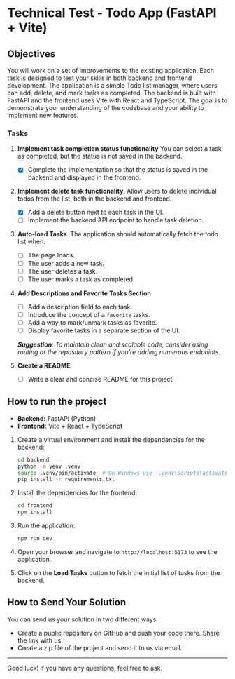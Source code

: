 # Technical Test - Todo App (FastAPI + Vite)

## Objectives

You will work on a set of improvements to the existing application. Each task is designed to test your skills in both backend and frontend development. The application is a simple Todo list manager, where users can add, delete, and mark tasks as completed. The backend is built with FastAPI and the frontend uses Vite with React and TypeScript.
The goal is to demonstrate your understanding of the codebase and your ability to implement new features.

### Tasks

1. **Implement task completion status functionality**
   You can select a task as completed, but the status is not saved in the backend.
   - [X] Complete the implementation so that the status is saved in the backend and displayed in the frontend.

2. **Implement delete task functionality**.
   Allow users to delete individual todos from the list, both in the backend and frontend.
   - [X] Add a delete button next to each task in the UI.
   - [ ] Implement the backend API endpoint to handle task deletion.

3. **Auto-load Tasks**. The application should automatically fetch the todo list when:
   - [ ] The page loads.
   - [ ] The user adds a new task.
   - [ ] The user deletes a task.
   - [ ] The user marks a task as completed.

4. **Add Descriptions and Favorite Tasks Section**
   - [ ] Add a description field to each task.
   - [ ] Introduce the concept of a `favorite` tasks.
   - [ ] Add a way to mark/unmark tasks as favorite.
   - [ ] Display favorite tasks in a separate section of the UI.

   _**Suggestion**: To maintain clean and scalable code, consider using routing or the repository pattern if you're adding numerous endpoints._

5. **Create a README**
   - [ ] Write a clear and concise README for this project.

## How to run the project

- **Backend:** FastAPI (Python)
- **Frontend:** Vite + React + TypeScript

1. Create a virtual environment and install the dependencies for the backend:

   ```bash
   cd backend
   python -m venv .venv
   source .venv/bin/activate  # On Windows use `.venv\Scripts\activate`
   pip install -r requirements.txt
   ```

2. Install the dependencies for the frontend:

   ```bash
   cd frontend
   npm install
   ```

3. Run the application:

   ```bash
   npm run dev
   ```

4. Open your browser and navigate to `http://localhost:5173` to see the application.

5. Click on the **Load Tasks** button to fetch the initial list of tasks from the backend.

## How to Send Your Solution

You can send us your solution in two different ways:

- Create a public repository on GitHub and push your code there. Share the link with us.
- Create a zip file of the project and send it to us via email.

---

Good luck! If you have any questions, feel free to ask.
